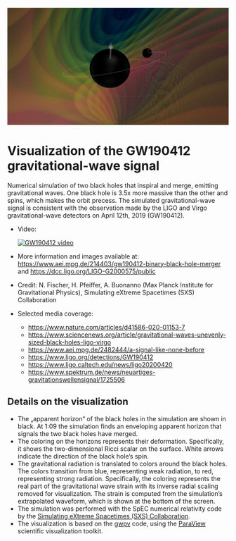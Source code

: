 
<p align="center" id="banner"><img src="https://github.com/nilsleiffischer/gw190412-movie/blob/master/docs/banner.png?raw=true"></p>

# Visualization of the GW190412 gravitational-wave signal

Numerical simulation of two black holes that inspiral and merge, emitting
gravitational waves. One black hole is 3.5x more massive than the other and
spins, which makes the orbit precess. The simulated gravitational-wave signal is
consistent with the observation made by the LIGO and Virgo gravitational-wave
detectors on April 12th, 2019 (GW190412).

- Video:

  [![GW190412 video](http://img.youtube.com/vi/5AkT4bPk-00/0.jpg)](http://www.youtube.com/watch?v=5AkT4bPk-00)
- More information and images available at:
  https://www.aei.mpg.de/214403/gw190412-binary-black-hole-merger and
  https://dcc.ligo.org/LIGO-G2000575/public
- Credit: N. Fischer, H. Pfeiffer, A. Buonanno (Max Planck Institute for
  Gravitational Physics), Simulating eXtreme Spacetimes (SXS) Collaboration
- Selected media coverage:
  - https://www.nature.com/articles/d41586-020-01153-7
  - https://www.sciencenews.org/article/gravitational-waves-unevenly-sized-black-holes-ligo-virgo
  - https://www.aei.mpg.de/2482444/a-signal-like-none-before
  - https://www.ligo.org/detections/GW190412
  - https://www.ligo.caltech.edu/news/ligo20200420
  - https://www.spektrum.de/news/neuartiges-gravitationswellensignal/1725506

## Details on the visualization

- The „apparent horizon“ of the black holes in the simulation are shown in
  black. At 1:09 the simulation finds an enveloping apparent horizon that
  signals the two black holes have merged.
- The coloring on the horizons represents their deformation. Specifically, it
  shows the two-dimensional Ricci scalar on the surface. White arrows indicate
  the direction of the black hole’s spin.
- The gravitational radiation is translated to colors around the black holes.
  The colors transition from blue, representing weak radiation, to red,
  representing strong radiation. Specifically, the coloring represents the real
  part of the gravitational wave strain with its inverse radial scaling removed
  for visualization. The strain is computed from the simulation’s extrapolated
  waveform, which is shown at the bottom of the screen.
- The simulation was performed with the SpEC numerical relativity code by the
  [Simulating eXtreme Spacetimes (SXS) Collaboration](https://black-holes.org).
- The visualization is based on the
  [gwpv](https://github.com/nilsleiffischer/gwpv) code, using the
  [ParaView](https://www.paraview.org/) scientific visualization toolkit.
